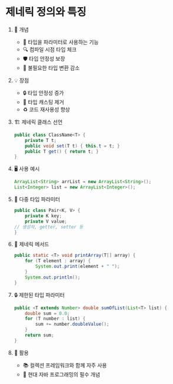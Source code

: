 # 제네릭 정의와 특징
1. 📌 개념
    - 🧩 타입을 파라미터로 사용하는 기능
    - 🔍 컴파일 시점 타입 체크
    - 🛡️ 타입 안정성 보장
    - 🔄 불필요한 타입 변환 감소
2. 💡 장점
    - 🔒 타입 안정성 증가
    - 🚫 타입 캐스팅 제거
    - ♻️ 코드 재사용성 향상
3. 🏗️ 제네릭 클래스 선언

    ```java
    public class ClassName<T> {
        private T t;
        public void set(T t) { this.t = t; }
        public T get() { return t; }
    }
    ```

4. 🖥️ 사용 예시

    ```java
    ArrayList<String> arrList = new ArrayList<String>();
    List<Integer> list = new ArrayList<Integer>();
    ```

5. 🔢 다중 타입 파라미터

    ```java
    public class Pair<K, V> {
        private K key;
        private V value;
    // 생성자, getter, setter 등
    }
    ```

6. 🔧 제네릭 메서드

    ```java
    public static <T> void printArray(T[] array) {
        for (T element : array) {
            System.out.print(element + " ");
        }
        System.out.println();
    }
    ```

7. 🔒 제한된 타입 파라미터

    ```java
    public <T extends Number> double sumOfList(List<T> list) {
        double sum = 0.0;
        for (T number : list) {
            sum += number.doubleValue();
        }
        return sum;
    }
    ```

8. 💼 활용
    - 📚 컬렉션 프레임워크와 함께 자주 사용
    - 🌟 현대 자바 프로그래밍의 필수 개념
